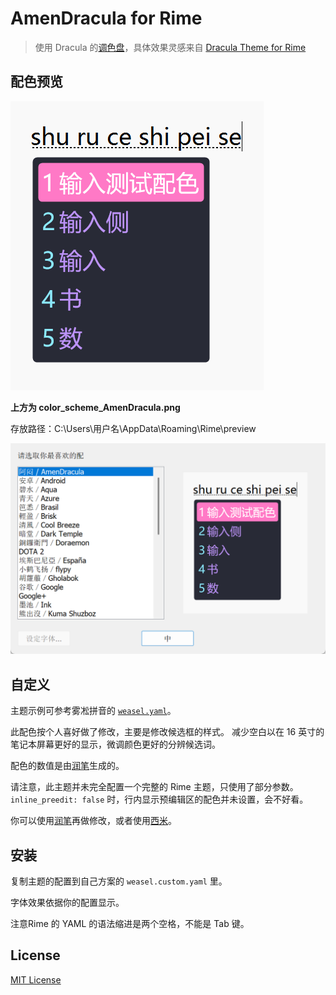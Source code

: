 # AmenDracula for Rime

> 使用 Dracula 的[调色盘](https://github.com/dracula/dracula-theme#color-palette)，具体效果灵感来自 [Dracula Theme for Rime](https://draculatheme.com/rime)

## 配色预览

![配色预览](/preview/color_scheme_AmenDracula.png)

**上方为 color_scheme_AmenDracula.png**

存放路径：C:\Users\用户名\AppData\Roaming\Rime\preview

![设置效果](界面风格设定.png)

## 自定义

主题示例可参考雾凇拼音的 [`weasel.yaml`](https://github.com/iDvel/rime-ice/blob/main/weasel.yaml)。

此配色按个人喜好做了修改，主要是修改候选框的样式。
减少空白以在 16 英寸的笔记本屏幕更好的显示，微调颜色更好的分辨候选词。

配色的数值是由[润笔](https://pdog18.github.io/rime-soak/#/theme)生成的。

请注意，此主题并未完全配置一个完整的 Rime 主题，只使用了部分参数。
`inline_preedit: false` 时，行内显示预编辑区的配色并未设置，会不好看。

你可以使用[润笔](https://pdog18.github.io/rime-soak/#/theme)再做修改，或者使用[西米](https://fxliang.github.io/RimeSeeMe/)。

## 安装

复制主题的配置到自己方案的 `weasel.custom.yaml` 里。

字体效果依据你的配置显示。

注意Rime 的 YAML 的语法缩进是两个空格，不能是 Tab 键。

## License

[MIT License](./LICENSE)
